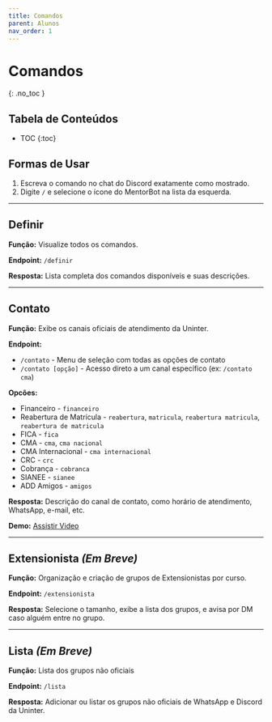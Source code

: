 ```yaml
---
title: Comandos
parent: Alunos
nav_order: 1
---
```


# Comandos
{: .no_toc }

## Tabela de Conteúdos
- TOC
{:toc}

## Formas de Usar

1. Escreva o comando no chat do Discord exatamente como mostrado.
2. Digite `/` e selecione o ícone do MentorBot na lista da esquerda.

---

## Definir

**Função:** Visualize todos os comandos.

**Endpoint:** `/definir`

**Resposta:** Lista completa dos comandos disponíveis e suas descrições.

---

## Contato

**Função:** Exibe os canais oficiais de atendimento da Uninter.

**Endpoint:**
- `/contato` - Menu de seleção com todas as opções de contato
- `/contato [opção]` - Acesso direto a um canal específico (ex: `/contato cma`)

**Opcões:**
- Financeiro - `financeiro`
- Reabertura de Matrícula - `reabertura`, `matricula`, `reabertura matricula`, `reabertura de matricula`
- FICA - `fica`
- CMA - `cma`, `cma nacional`
- CMA Internacional - `cma internacional`
- CRC - `crc`
- Cobrança - `cobranca`
- SIANEE - `sianee`
- ADD Amigos - `amigos`

**Resposta:** Descrição do canal de contato, como horário de atendimento, WhatsApp, e-mail, etc.

**Demo:** [Assistir Video](https://github.com/user-attachments/assets/70d8efed-b3ec-47ca-9440-12eb54e056eb)

---

## Extensionista _(Em Breve)_

**Função:** Organização e criação de grupos de Extensionistas por curso.

**Endpoint:** `/extensionista`

**Resposta:** Selecione o tamanho, exibe a lista dos grupos, e avisa por DM caso alguém entre no grupo.

---

## Lista _(Em Breve)_

**Função:** Lista dos grupos não oficiais

**Endpoint:** `/lista`

**Resposta:** Adicionar ou listar os grupos não oficiais de WhatsApp e Discord da Uninter.
